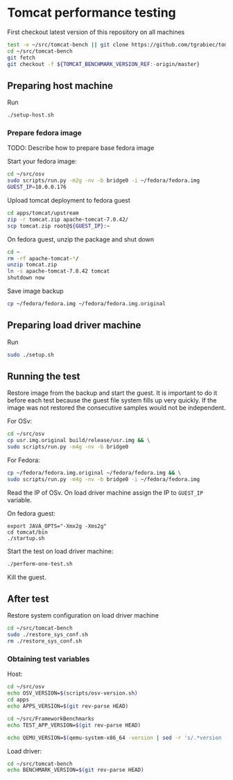 Tomcat performance testing
=========================

First checkout latest version of this repository on all machines

```sh
test -e ~/src/tomcat-bench || git clone https://github.com/tgrabiec/tomcat-bench ~/src/tomcat-bench
cd ~/src/tomcat-bench
git fetch
git checkout -f ${TOMCAT_BENCHMARK_VERSION_REF:-origin/master}
```

## Preparing host machine

Run

```sh
./setup-host.sh
```

### Prepare fedora image

TODO: Describe how to prepare base fedora image

Start your fedora image:

```sh
cd ~/src/osv
sudo scripts/run.py -m2g -nv -b bridge0 -i ~/fedora/fedora.img
GUEST_IP=10.0.0.176
```


Upload tomcat deployment to fedora guest
```sh
cd apps/tomcat/upstream
zip -r tomcat.zip apache-tomcat-7.0.42/
scp tomcat.zip root@${GUEST_IP}:~
```

On fedora guest, unzip the package and shut down

```sh
cd ~
rm -rf apache-tomcat-*/
unzip tomcat.zip
ln -s apache-tomcat-7.0.42 tomcat
shutdown now
```

Save image backup

```sh
cp ~/fedora/fedora.img ~/fedora/fedora.img.original 
```


## Preparing load driver machine

Run

```sh
sudo ./setup.sh
```


## Running the test

Restore image from the backup and start the guest. It is important to do it before each test
because the guest file system fills up very quickly. If the image was not restored the consecutive samples would not be independent.

For OSv:
```sh
cd ~/src/osv
cp usr.img.original build/release/usr.img && \
sudo scripts/run.py -m4g -nv -b bridge0
```

For Fedora:
```sh
cp ~/fedora/fedora.img.original ~/fedora/fedora.img && \
sudo scripts/run.py -m4g -nv -b bridge0 -i ~/fedora/fedora.img
```

Read the IP of OSv. On load driver machine assign the IP to `GUEST_IP` variable.

On fedora guest:
```osv
export JAVA_OPTS="-Xmx2g -Xms2g"
cd tomcat/bin
./startup.sh
```

Start the test on load driver machine:

```sh
./perform-one-test.sh
```

Kill the guest.



## After test

Restore system configuration on load driver machine

```sh
cd ~/src/tomcat-bench
sudo ./restore_sys_conf.sh
rm ./restore_sys_conf.sh
```

### Obtaining test variables

Host:

```sh
cd ~/src/osv
echo OSV_VERSION=$(scripts/osv-version.sh)
cd apps
echo APPS_VERSION=$(git rev-parse HEAD)
```

```sh
cd ~/src/FrameworkBenchmarks
echo TEST_APP_VERSION=$(git rev-parse HEAD)
```

```sh
echo QEMU_VERSION=$(qemu-system-x86_64 -version | sed -r 's/.*version ([0-9.]+).*/\1/')
```

Load driver:

```sh
cd ~/src/tomcat-bench
echo BENCHMARK_VERSION=$(git rev-parse HEAD)
```
